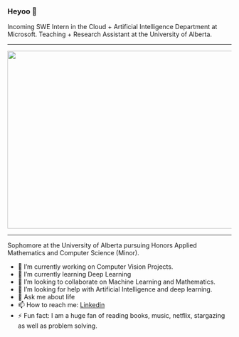 ### Heyoo 👋

<!--
**Robertboy18/Robertboy18** is a ✨ _special_ ✨ repository because its `README.md` (this file) appears on your GitHub profile.
--> 
Incoming SWE Intern in the Cloud + Artificial Intelligence Department at Microsoft. Teaching + Research Assistant at the University of Alberta.
<hr>
<img src="https://static1.squarespace.com/static/599bfc6803596ef973b3fade/599c19adbebafb2115e05256/5ac3e4b770a6adaf70192b13/1522787687696/giphy.gif" width="850" height="400" />
<hr>

Sophomore at the University of Alberta pursuing Honors Applied Mathematics and Computer Science (Minor).  

- 🔭 I’m currently working on Computer Vision Projects.
- 🌱 I’m currently learning Deep Learning
- 👯 I’m looking to collaborate on Machine Learning and Mathematics.
- 🤔 I’m looking for help with Artificial Intelligence and deep learning.
- 💬 Ask me about life
- 📫 How to reach me: [Linkedin](https://www.linkedin.com/in/robert-joseph-2001/)
- ⚡ Fun fact: I am a huge fan of reading books, music, netflix, stargazing as well as problem solving.

